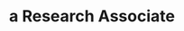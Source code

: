 ---
layout: member
title: a Research Associate
role: Research Associate
priority: 3
description: >-
            some profile about their interests
sitemap:
    priority: 3
    lastmod: 2018-09-18
    changefreq: weekly
profile: assets/images/profiles/profile_placeholder.png
email: a.person@connect.polyu.hk
---